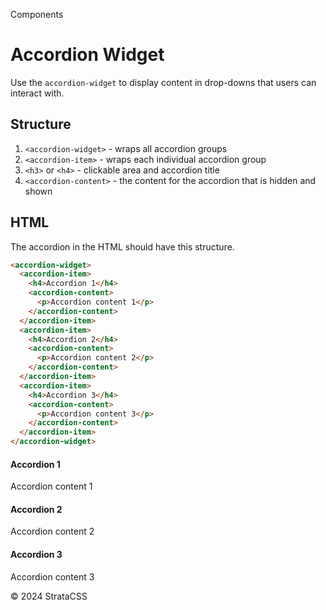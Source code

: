 <p class="section-text">Components</p>

# Accordion Widget

Use the `accordion-widget` to display content in drop-downs that users can interact with.

## Structure

1. `<accordion-widget>` - wraps all accordion groups
2. `<accordion-item>` - wraps each individual accordion group
3. `<h3>` or `<h4>` - clickable area and accordion title
4. `<accordion-content>` - the content for the accordion that is hidden and shown

## HTML

The accordion in the HTML should have this structure.

```html
<accordion-widget>
  <accordion-item>
    <h4>Accordion 1</h4>
    <accordion-content>
      <p>Accordion content 1</p>
    </accordion-content>
  </accordion-item>
  <accordion-item>
    <h4>Accordion 2</h4>
    <accordion-content>
      <p>Accordion content 2</p>
    </accordion-content>
  </accordion-item>
  <accordion-item>
    <h4>Accordion 3</h4>
    <accordion-content>
      <p>Accordion content 3</p>
    </accordion-content>
  </accordion-item>
</accordion-widget>
```

<div class="example-container">
  <accordion-widget>
    <accordion-item>
      <h4>Accordion 1</h4>
      <accordion-content>
        <p>Accordion content 1</p>
      </accordion-content>
    </accordion-item>
    <accordion-item>
      <h4>Accordion 2</h4>
      <accordion-content>
        <p>Accordion content 2</p>
      </accordion-content>
    </accordion-item>
    <accordion-item>
      <h4>Accordion 3</h4>
      <accordion-content>
        <p>Accordion content 3</p>
      </accordion-content>
    </accordion-item>
  </accordion-widget>
</div>

  <div class="footer">
    <p>&copy; 2024 StrataCSS</p>
  </div>

